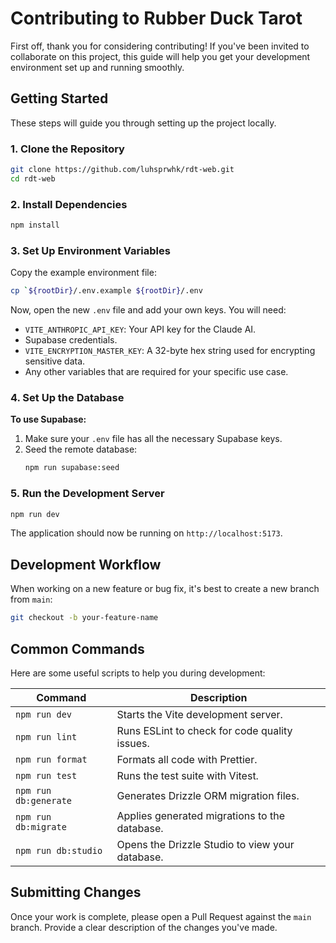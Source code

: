# Contributing to Rubber Duck Tarot

First off, thank you for considering contributing! If you've been invited to collaborate on this project, this guide will help you get your development environment set up and running smoothly.

## Getting Started

These steps will guide you through setting up the project locally.

### 1. Clone the Repository

```bash
git clone https://github.com/luhsprwhk/rdt-web.git
cd rdt-web
```

### 2. Install Dependencies

```bash
npm install
```

### 3. Set Up Environment Variables

Copy the example environment file:

```bash
cp `${rootDir}/.env.example ${rootDir}/.env
```

Now, open the new `.env` file and add your own keys. You will need:

- `VITE_ANTHROPIC_API_KEY`: Your API key for the Claude AI.
- Supabase credentials.
- `VITE_ENCRYPTION_MASTER_KEY`: A 32-byte hex string used for encrypting sensitive data.
- Any other variables that are required for your specific use case.

### 4. Set Up the Database

**To use Supabase:**

1.  Make sure your `.env` file has all the necessary Supabase keys.
2.  Seed the remote database:
    ```bash
    npm run supabase:seed
    ```

### 5. Run the Development Server

```bash
npm run dev
```

The application should now be running on `http://localhost:5173`.

## Development Workflow

When working on a new feature or bug fix, it's best to create a new branch from `main`:

```bash
git checkout -b your-feature-name
```

## Common Commands

Here are some useful scripts to help you during development:

| Command               | Description                                     |
| --------------------- | ----------------------------------------------- |
| `npm run dev`         | Starts the Vite development server.             |
| `npm run lint`        | Runs ESLint to check for code quality issues.   |
| `npm run format`      | Formats all code with Prettier.                 |
| `npm run test`        | Runs the test suite with Vitest.                |
| `npm run db:generate` | Generates Drizzle ORM migration files.          |
| `npm run db:migrate`  | Applies generated migrations to the database.   |
| `npm run db:studio`   | Opens the Drizzle Studio to view your database. |

## Submitting Changes

Once your work is complete, please open a Pull Request against the `main` branch. Provide a clear description of the changes you've made.
